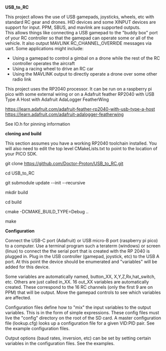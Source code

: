 **USB_to_RC**

This project allows the use of USB gamepads, joysticks, wheels, etc with standard RC gear and drones.  HID devices and some XINPUT devices are support for input.  PPM, SBUS, and mavlink are supported outputs.  
This allows things like connecting a USB gamepad to the "buddy box" port of your RC controller so that the gamepad can operate some or all of the vehicle.  It also output MAVLINK RC_CHANNEL_OVERRIDE messages via uart.  Some applications might include:
- Using a gamepad to control a gimbal on a drone while the rest of the RC controller operates the aircraft
- Using a racing wheel to drive an RC car
- Using the MAVLINK output to directly operate a drone over some other radio link

This project uses the RP2040 processor.  It can be run on a raspberry pi pico with some external wiring or on a Adafruit feather RP2040 with USB Type A Host with Adafruit AdaLogger FeatherWing

https://learn.adafruit.com/adafruit-feather-rp2040-with-usb-type-a-host
https://learn.adafruit.com/adafruit-adalogger-featherwing

See IO.h for pinning information

**cloning and build**

This section assumes you have a working RP2040 toolchain installed.  You will also need to edit the top level CMakeLists.txt to point to the location of your PICO SDK.

git clone https://github.com/Doctor-Proton/USB_to_RC.git

cd USB_to_RC

git submodule update --init --recursive

mkdir build

cd build

cmake -DCMAKE_BUILD_TYPE=Debug ..

make


**Configuration**

Connect the USB-C port (Adafruit) or USB micro-B port (raspberry pi pico) to a computer.  Use a terminal program such a teraterm (windows) or screen (linux) to connect the the serial port that is created with the RP 2040 is plugged in.  Plug in the USB controller (gamepad, joystick, etc) to the USB A port.  At this point the device should be enumerated and "variables" will be added for this device.

Some variables are automatically named, button_XX, X,Y,Z,Rx,hat_switch, etc.  Others are just called in_XX.  16 out_XX variables are automatically created.  These correspond to the 16 RC channels (only the first 9 are on PPM) that will be output.  Move the gamepad controls to see which variables are affected.


Configuration files define how to "mix" the input variables to the output variables.  This is in the form of simple expressions.  These config files must live the "config" directory on the root of the SD card.  A master configuration file (lookup.cfg) looks up a configuration file for a given VID:PID pair.  See the example configuration files.

Output options (baud rates, inversion, etc) can be set by setting certain variables in the configuration files.  See the examples.





